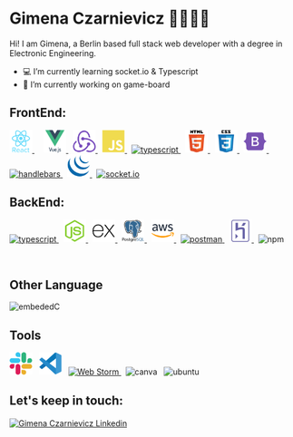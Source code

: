# Gimena Czarnievicz 👩👩🏼‍💻

Hi! I am Gimena, a Berlin based full stack web developer with a degree in Electronic Engineering.

- 💻  I’m currently learning socket.io & Typescript
- 🔭 I’m currently working on game-board

<!--
Here are some ideas to get you started:

 ...
- 🌱 I’m currently learning ...
- 👯 I’m looking to collaborate on ...
- 🤔 I’m looking for help with ...
- 💬 Ask me about ...
- 📫 How to reach me: ...
- 😄 Pronouns: ...
- ⚡ Fun fact: ...
-->


## FrontEnd:
<p align="left">

<a href="https://reactjs.org/" target="_blank"> <img src="https://raw.githubusercontent.com/devicons/devicon/c5378d6c2510ffa0b3e4475af95618a8048d6cf1/icons/react/react-original-wordmark.svg" alt="react" width="40" height="40"/> </a> 
&nbsp;
&nbsp;
 <a href="https://vuejs.org/" target="_blank"> <img src="https://raw.githubusercontent.com/devicons/devicon/c5378d6c2510ffa0b3e4475af95618a8048d6cf1/icons/vuejs/vuejs-original-wordmark.svg" alt="vuejs" width="40" height="40"/> </a> 
 &nbsp;
 <a href="https://redux.js.org" target="_blank"> <img src="https://raw.githubusercontent.com/devicons/devicon/c5378d6c2510ffa0b3e4475af95618a8048d6cf1/icons/redux/redux-original.svg" alt="redux" width="40" height="40"/> </a>
&nbsp;
<a href="https://developer.mozilla.org/en-US/docs/Web/JavaScript" target="_blank"> <img src="https://raw.githubusercontent.com/devicons/devicon/c5378d6c2510ffa0b3e4475af95618a8048d6cf1/icons/javascript/javascript-plain.svg" alt="javascript" width="40" height="40"/> </a> 
&nbsp;
<a href="https://www.typescriptlang.org/" target="_blank"> <img src="https://cdn.jsdelivr.net/gh/devicons/devicon/icons/typescript/typescript-original.svg" alt="typescript" width="40" height="40"  /> </a> 
&nbsp;
<a href="https://www.w3.org/html/" target="_blank"> <img src="https://raw.githubusercontent.com/devicons/devicon/c5378d6c2510ffa0b3e4475af95618a8048d6cf1/icons/html5/html5-original-wordmark.svg" alt="html5" width="40" height="40"/> </a> 
&nbsp;
<a href="https://www.w3schools.com/css/" target="_blank"> <img src="https://raw.githubusercontent.com/devicons/devicon/c5378d6c2510ffa0b3e4475af95618a8048d6cf1/icons/css3/css3-original-wordmark.svg" alt="css3" width="40" height="40"/> </a> 
&nbsp;
<a href="https://getbootstrap.com" target="_blank"> <img src="https://raw.githubusercontent.com/devicons/devicon/c5378d6c2510ffa0b3e4475af95618a8048d6cf1/icons/bootstrap/bootstrap-plain.svg" alt="bootstrap" width="40" height="40"/> </a>
&nbsp;
<a href="https://handlebarsjs.com/" target="_blank"> <img src="https://cdn.jsdelivr.net/gh/devicons/devicon/icons/handlebars/handlebars-original.svg" alt="handlebars" width="40" height="40"/> </a> 
&nbsp; 
<a href="https://jquery.com/" target="_blank"> <img src="https://raw.githubusercontent.com/izumin5210/emojipack-for-devicon/master/png/jquery.png" alt="jQuery" width="40" height="40"/> </a> 
&nbsp;
<a href="https://socket.io/" target="_blank"> <img src="https://cdn.jsdelivr.net/gh/devicons/devicon/icons/socketio/socketio-original.svg" alt="socket.io" width="40" height="40"/> </a>
</p> 

          
## BackEnd:
<p align="left"> 
<a href="https://www.typescriptlang.org/" target="_blank"> <img src="https://cdn.jsdelivr.net/gh/devicons/devicon/icons/typescript/typescript-original.svg" alt="typescript" width="40" height="40"  /> </a> 
&nbsp;
<a href="https://nodejs.org" target="_blank"> <img src="https://raw.githubusercontent.com/devicons/devicon/c5378d6c2510ffa0b3e4475af95618a8048d6cf1/icons/nodejs/nodejs-original.svg" alt="nodejs" width="40" height="40"/> </a> 
&nbsp;
<a href="https://expressjs.com" target="_blank"> <img src="https://raw.githubusercontent.com/devicons/devicon/c5378d6c2510ffa0b3e4475af95618a8048d6cf1/icons/express/express-original.svg" alt="express" width="40" height="40"/> </a>  
&nbsp;
<a href="https://www.postgresql.org" target="_blank"> <img src="https://raw.githubusercontent.com/devicons/devicon/c5378d6c2510ffa0b3e4475af95618a8048d6cf1/icons/postgresql/postgresql-original-wordmark.svg" alt="postgresql" width="40" height="40"/> </a> 
&nbsp;
<a href="https://aws.amazon.com" target="_blank"> <img src="https://raw.githubusercontent.com/devicons/devicon/c5378d6c2510ffa0b3e4475af95618a8048d6cf1/icons/amazonwebservices/amazonwebservices-original-wordmark.svg" alt="aws" width="40" height="40"/> </a> 
&nbsp;
<a href="https://postman.com" target="_blank"> <img src="https://www.vectorlogo.zone/logos/getpostman/getpostman-icon.svg" alt="postman" width="40" height="40"/> </a> 
&nbsp;
<a href="https://www.heroku.com/" target="_blank"> <img src="https://raw.githubusercontent.com/izumin5210/emojipack-for-devicon/master/png/heroku.png" alt="heroku" width="40" height="40"/> </a> 
&nbsp; 
<img src="https://cdn.jsdelivr.net/gh/devicons/devicon/icons/npm/npm-original-wordmark.svg" alt="npm" width="40" height="40" />
&nbsp;  
</p>
<!--
  <a href="https://www.mongodb.com/" target="_blank"> <img src="https://raw.githubusercontent.com/izumin5210/emojipack-for-devicon/master/png/mongodb.png" alt="mongodb" width="40" height="40"/> </a> &nbsp;
-->
<br/>

## Other Language
<img src="https://cdn.jsdelivr.net/gh/devicons/devicon/icons/embeddedc/embeddedc-original.svg" alt="embededC" width="40" height="40" />
         

## Tools
<p align="left">
<img src="https://raw.githubusercontent.com/devicons/devicon/master/icons/slack/slack-original.svg" alt="slack" width="40" height="40"/>  
&nbsp; 
<img src="https://raw.githubusercontent.com/devicons/devicon/master/icons/vscode/vscode-original.svg" alt="vscode" width="40" height="40"/>  
&nbsp;
<a href="https://www.jetbrains.com/webstorm/promo/?source=google&medium=cpc&campaign=9641686260&term=webstorm&gclid=CjwKCAjwi8iXBhBeEiwAKbUofdWWuk-cb1RaPRtb0TQtPwX_nuhpMhY2wsLM306JEUYHftDnu0vjExoC1kwQAvD_BwE" target="_blank"> <img src="https://cdn.jsdelivr.net/gh/devicons/devicon/icons/webstorm/webstorm-original.svg" alt="Web Storm" width="40" height="40"/> </a> 
&nbsp;
<img src="https://cdn.jsdelivr.net/gh/devicons/devicon/icons/canva/canva-original.svg" alt="canva" width="40" height="40" />  
&nbsp;
<img src="https://cdn.jsdelivr.net/gh/devicons/devicon/icons/ubuntu/ubuntu-plain-wordmark.svg"  alt="ubuntu" width="40" height="40" />
</p>


## Let's keep in touch:
<p align="left">
<a href="https://www.linkedin.com/in/mgczarnievicz/" target="blank"><img align="center" src="https://cdn.jsdelivr.net/npm/simple-icons@3.0.1/icons/linkedin.svg" alt="Gimena Czarnievicz Linkedin" height="30" width="40" /</a>
</p>
